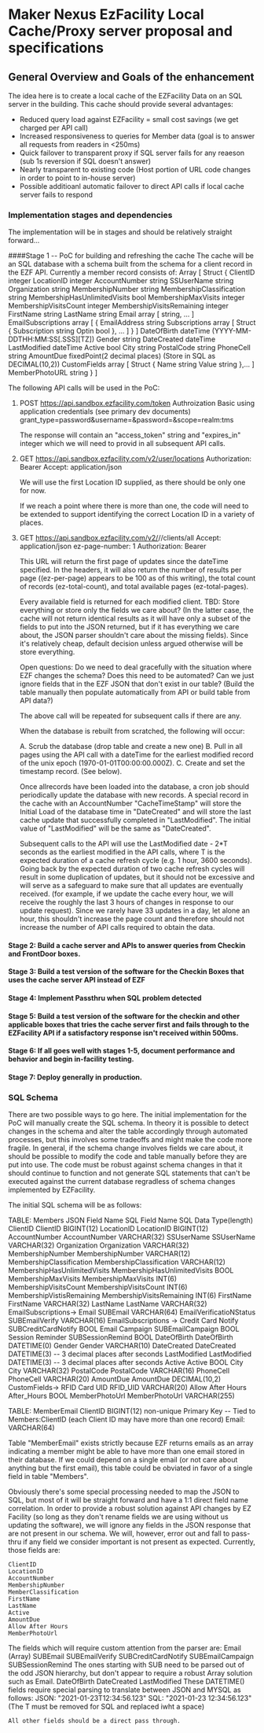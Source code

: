 # Maker Nexus EzFacility Local Cache/Proxy server proposal and specifications
## General Overview and Goals of the enhancement
The idea here is to create a local cache of the EZFacility Data on an SQL server in the building.
This cache should provide several advantages:
+	Reduced query load against EZFacility = small cost savings (we get charged per API call)
+	Increased responsiveness to queries for Member data (goal is to answer all requests from readers in <250ms)
+	Quick failover to transparent proxy if SQL server fails for any reaeson (sub 1s reversion if SQL doesn't answer)
+	Nearly transparent to existing code (Host portion of URL code changes in order to point to in-house server)
+	Possible additioanl automatic failover to direct API calls if local cache server fails to respond

### Implementation stages and dependencies
The implementation will be in stages and should be relatively straight forward...

####Stage 1 -- PoC for building and refreshing the cache
The cache will be an SQL database with a schema built from the schema for a client record in the EZF API.
Currently a member record consists of:
Array [
	Struct {
		ClientID			integer
		LocationID			integer
		AccountNumber			string
		SSUserName			string
		Organization			string
		MembershipNumber		string
		MembershipClassification	string
		MembershipHasUnlimitedVisits	bool
		MembershipMaxVisits		integer
		MembershipVisitsCount		integer
		MembershipVisitsRemaining	integer
		FirstName			string
		LastName			string
		Email				array [
				string, ...
		]
		EmailSubscriptions		array [
			{
				EmailAddress		string
				Subscriptions		array [
					Struct {
						Subscription	string
						Optin		bool
					}, ...
				]
			}
		]
		DateOfBirth			dateTime (YYYY-MM-DDTHH:MM:SS[.SSS][TZ])
		Gender				string
		DateCreated			dateTime
		LastModified			dateTime
		Active				bool
		City				string
		PostalCode			string
		PhoneCell			string
		AmountDue			fixedPoint(2 decimal places) (Store in SQL as DECIMAL(10,2))
		CustomFields			array [
			Struct {
				Name			string
				Value			string
			},...
		]
		MemberPhotoURL			string
	}
]


The following API calls will be used in the PoC:

1.	POST https://api.sandbox.ezfacility.com/token
	Authroization Basic using application credentials (see primary dev documents)
	grant_type=password&username=<user>&password=<password>&scope=realm:tms

	The response will contain an "access_token" string and "expires_in" integer which
	we will need to provid in all subsequent API calls.

2.	GET https://api.sandbox.ezfacility.com/v2/user/locations
	Authorization: Bearer <token>
	Accept: application/json

	We will use the first Location ID supplied, as there should be only one for now.

	If we reach a point where there is more than one, the code will need to be extended
	to support identifying the correct Location ID in a variety of places.

3.	GET https://api.sandbox.ezfacility.com/v2/<locationID>/<dateTime>/clients/all
	Accept: application/json
	ez-page-number: 1
	Authorization: Bearer <token>

	This URL will return the first page of updates since the dateTime specified. In the headers,
	it will also return the number of results per page ((ez-per-page) appears to be 100 as of this writing), the
	total count of records (ez-total-count), and total available pages (ez-total-pages).

	Every available field is returned for each modified client. TBD: Store everything or store only the
	fields we care about? (In the latter case, the cache will not return identical results as it will
	have only a subset of the fields to put into the JSON returned, but if it has everything we care
	about, the JSON parser shouldn't care about the missing fields). Since it's relatively cheap,
	default decision unless argued otherwise will be store everything.

	Open questions:
		Do we need to deal gracefully with the situation where EZF changes the schema?
		Does this need to be automated?
		Can we just ignore fields that in the EZF JSON that don't exist in our table?
		(Build the table manually then populate automatically from API or build table
		from API data?)

	The above call will be repeated for subsequent calls if there are any.

	When the database is rebuilt from scratched, the following will occur:

	A.	Scrub the database (drop table and create a new one)
	B.	Pull in all pages using the API call with a dateTime for the earliest
		modified record of the unix epoch (1970-01-01T00:00:00.000Z).
	C.	Create and set the timestamp record. (See below).

	Once allrecords have been loaded into the database, a cron job should periodically
	update the database with new records. A special record in the cache with an AccountNumber "CacheTimeStamp" will store 
	the Initial Load of the database time in "DateCreated" and will store the last cache update that successfully completed in "LastModified".
	The initial value of "LastModified" will be the same as "DateCreated".

	Subsequent calls to the API will use the LastModified date - 2*T  seconds as the earliest modified in the API calls, where T is the
	expected duration of a cache refresh cycle (e.g. 1 hour, 3600 seconds). Going back by the expected duration of two cache refresh cycles 
	will result in some duplication of updates, but it should not be excessive and will serve as a safeguard to make sure that all updates are
	eventually received. (for example, if we update the cache every hour, we will receive the roughly the last 3 hours of changes in response
	to our update request). Since we rarely have 33 updates in a day, let alone an hour, this shouldn't increase the page count and therefore
	should not increase the number of API calls required to obtain the data.

#### Stage 2: Build a cache server and APIs to answer queries from Checkin and FrontDoor boxes.
#### Stage 3: Build a test version of the software for the Checkin Boxes that uses the cache server API instead of EZF
#### Stage 4: Implement Passthru when SQL problem detected
#### Stage 5: Build a test version of the software for the checkin and other applicable boxes that tries the cache server first and fails through to the EZFacility API if a satisfactory response isn't received within 500ms.
#### Stage 6: If all goes well with stages 1-5, document performance and behavior and begin in-facility testing.
#### Stage 7: Deploy generally in production.

### SQL Schema
There are two possible ways to go here. The initial implementation for the PoC will manually create the SQL schema.
In theory it is possible to detect changes in the schema and alter the table accordingly through automated processes, but this
involves some tradeoffs and might make the code more fragile. In general, if the schema change involves fields we care about,
it should be possible to modify the code and table manually before they are put into use. The code must be robust against
schema changes in that it should continue to function and not generate SQL statements that can't be executed against
the current database regradless of schema changes implemented by EZFacility.

The initial SQL schema will be as follows:

TABLE: Members
JSON Field Name				SQL Field Name				SQL Data Type(length)
ClientID				ClientID				BIGINT(12)
LocationID				LocationID				BIGINT(12)
AccountNumber				AccountNumber				VARCHAR(32)
SSUserName				SSUserName				VARCHAR(32)
Organization				Organization				VARCHAR(32)
MembershipNumber			MembershipNumber			VARCHAR(12)
MembershipClassification		MembershipClassification		VARCHAR(12)
MembershipHasUnlimitedVisits		MembershipHasUnlimitedVisits		BOOL
MembershipMaxVisits			MembershipMaxVisits			INT(6)
MembershipVisitsCount			MembershipVisitsCount			INT(6)
MembershipVistisRemaining		MembershipVisitsRemaining		INT(6)
FirstName				FirstName				VARCHAR(32)
LastName				LastName				VARCHAR(32)
EmailSubscriptions->
	Email				SUBEmail				VARCHAR(64)
	EmailVerificatioNStatus		SUBEmailVerify				VARCHAR(16)
	EmailSubscriptions ->
		Credit Card Notify	SUBCreditCardNotify			BOOL
		Email Campaign		SUBEmailCampaign			BOOL
		Session Reminder	SUBSessionRemind			BOOL
DateOfBirth				DateOfBirth				DATETIME(0)
Gender					Gender					VARCHAR(10)
DateCreated				DateCreated				DATETIME(3)	-- 3 decimal places after seconds
LastModified				LastModified				DATETIME(3)	-- 3 decimal places after seconds
Active					Active					BOOL
City					City					VARCHAR(32)
PostalCode				PostalCode				VARCHAR(16)
PhoneCell				PhoneCell				VARCHAR(20)
AmountDue				AmountDue				DECIMAL(10,2)
CustomFields->
	RFID Card UID			RFID_UID				VARCHAR(20)
	Allow After Hours		After_Hours				BOOL
MemberPhotoUrl				MemberPhotoUrl				VARCHAR(255)

TABLE: MemberEmail
ClientID				BIGINT(12) non-unique Primary Key -- Tied to Members:ClientID (each Client ID may have more than one record)
Email:					VARCHAR(64)

Table "MemberEmail" exists strictly because EZF returns emails as an array indicating a member might be able to have more than one email stored in their database. If we could depend on a single email (or not care about anything but the first email), this table could be obviated in favor of a single field in table "Members".

Obviously there's some special processing needed to map the JSON to SQL, but most of it will be straight forward and have a 1:1 direct field name
correlation. In order to provide a robust solution against API changes by EZ Facility (so long as they don't rename fields we are using without
us updating the software), we will ignore any fields in the JSON response that are not present in our schema. We will, however, error out and fall
to pass-thru if any field we consider important is not present as expected. Currently, those fields are:

	ClientID
	LocationID
	AccountNumber
	MembershipNumber
	MemberClassification
	FirstName
	LastName
	Active
	AmountDue
	Allow After Hours
	MemberPhotoUrl

The fields which will require custom attention from the parser are:
	Email (Array)
	SUBEmail
	SUBEmailVerify
	SUBCreditCardNotify
	SUBEmailCampaign
	SUBSessionRemind
		The ones starting with SUB need to be parsed out of the odd JSON hierarchy, but don't appear to
		require a robust Array solution such as Email.
	DateOfBirth
	DateCreated
	LastModified
		These DATETIME() fields require special parsing to translate between JSON and MYSQL as follows:
			JSON: "2021-01-23T12:34:56.123"
			SQL:  "2021-01-23 12:34:56.123" (The T must be removed for SQL and replaced iwht a space)

	All other fields should be a direct pass through.


